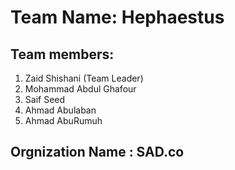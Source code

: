 # Team Name: Hephaestus

## Team members:
1. Zaid Shishani (Team Leader)
2. Mohammad Abdul Ghafour 
3. Saif Seed
4. Ahmad Abulaban
5. Ahmad AbuRumuh

## Orgnization Name : SAD.co